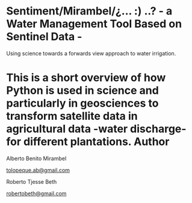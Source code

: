 Sentiment/Mirambel/¿... :) ..? - a Water Management Tool Based on Sentinel Data -
=================================================================================

Using science towards a forwards view approach to water irrigation.
 
This is a short overview of how Python is used in science and particularly in geosciences to transform satellite data in agricultural data -water discharge- for different plantations. 
Author
========
Alberto Benito Mirambel

tolopeque.ab@gmail.com

Roberto Tjesse Beth

robertobeth@gmail.com
